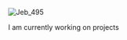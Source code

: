 ![Jeb_495](https://user-images.githubusercontent.com/54542639/144768417-34ef56f5-da48-426c-a491-89230814029f.png)

I am currently working on projects





